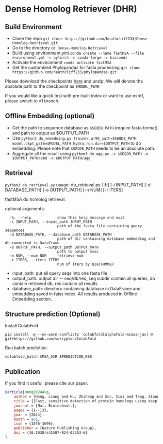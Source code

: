 # Dense Homolog Retriever (DHR)

## Build Environment

* Clone the repo `git clone https://github.com/heathcliff233/Dense-Homolog-Retrieval.git`
* Go to the directory `cd Dense-Homolog-Retrieval`
* Build using environment.yml   `conda create --name fastMSA --file environment.yml -c pytorch -c conda-forge -c bioconda`
* Activate the environment `conda activate fastMSA`
* Get the customized Phylopandas for fasta processing `git clone https://github.com/heathcliff233/phylopandas.git`


Please download the checkpoints [here](https://drive.google.com/file/d/1t7R_ZQJTIsFM0JVVuY9cLLa9EE2QlIVg/view?usp=sharing) and unzip. We will denote the absolute path to the checkpoint as `$MODEL_PATH`

If you would like a quick test with pre-built index or want to use esm1, please switch to v1 branch.

## Offline Embedding (optional)
* Get the path to sequence database as `$SEQDB_PATH` (require fasta format) and path to output as $OUTPUT_PATH
* Use `python3 do_embedding.py trainer.ur90_path=$SEQDB_PATH model.ckpt_path=$MODEL_PATH hydra.run.dir=$OUTPUT_PATH` to do embedding. Please note that `$SEQDB_PATH` needs to be an absolute path. 
* Aggregate all the result using `python3 do_agg.py -s $SEQDB_PATH -e $OUTPUT_PATH/ebd -o $OUTPUT_PATH/agg`

##  Retrieval

`python3 do_retrieval.py`
usage: do_retrieval.py [-h] [-i INPUT_PATH] [-d DATABASE_PATH] [-o OUTPUT_PATH] [-n NUM] [-r ITERS]

fastMSA do homolog retrieval.

optional arguments:
```
  -h, --help            show this help message and exit
  -i INPUT_PATH, --input_path INPUT_PATH
                        path of the fasta file containing query sequences
  -d DATABASE_PATH, --database_path DATABASE_PATH
                        path of dir containing database embedding and db converted to DataFrame
  -o OUTPUT_PATH, --output_path OUTPUT_PATH
                        path to output msas
  -n NUM, --num NUM     retrieve num
  -r ITERS, --iters ITERS
                        num of iters by QJackHMMER
```

* input_path: put all query seqs into one fasta file
* output_path: output dir -- seq/db/res, seq subdir contain all queries, db contain retrieved db, res contain all results
* database_path: directory containing database in DataFrame and embedding saved in faiss index. All results produced in Offline Embedding section.

## Structure prediction (Optional)
Install ColabFold
```
pip install -q --no-warn-conflicts 'colabfold[alphafold-minus-jax] @ git+https://github.com/sokrypton/ColabFold
```
Run batch prediction
```
colabfold_batch $MSA_DIR $PREDICTION_RES
```
## Publication
If you find it useful, please cite our paper.

```bibtex
@article{Hong2024Aug,
	author = {Hong, Liang and Hu, Zhihang and Sun, Siqi and Tang, Xiangru and Wang, Jiuming and Tan, Qingxiong and Zheng, Liangzhen and Wang, Sheng and Xu, Sheng and King, Irwin and Gerstein, Mark and Li, Yu},
	title = {{Fast, sensitive detection of protein homologs using deep dense retrieval}},
	journal = {Nat. Biotechnol.},
	pages = {1--13},
	year = {2024},
	month = aug,
	issn = {1546-1696},
	publisher = {Nature Publishing Group},
	doi = {10.1038/s41587-024-02353-6}
}
```
